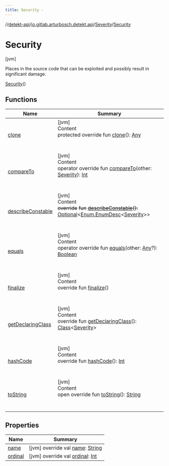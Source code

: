 ```yaml
---
title: Security -
---
```

//[detekt-api](../../../index.md)/[io.gitlab.arturbosch.detekt.api](../../index.md)/[Severity](../index.md)/[Security](index.md)



# Security  
 [jvm] 

Places in the source code that can be exploited and possibly result in significant damage.

[Security](index.md)()  
  
   


## Functions  
  
|  Name|  Summary| 
|---|---|
| [clone](../-performance/index.md#kotlin/Enum/clone/#/PointingToDeclaration/)| [jvm]  <br>Content  <br>protected override fun [clone](../-performance/index.md#kotlin/Enum/clone/#/PointingToDeclaration/)(): [Any](https://kotlinlang.org/api/latest/jvm/stdlib/kotlin/-any/index.html)  <br><br><br>
| [compareTo](../-performance/index.md#kotlin/Enum/compareTo/#io.gitlab.arturbosch.detekt.api.Severity/PointingToDeclaration/)| [jvm]  <br>Content  <br>operator override fun [compareTo](../-performance/index.md#kotlin/Enum/compareTo/#io.gitlab.arturbosch.detekt.api.Severity/PointingToDeclaration/)(other: [Severity](../index.md)): [Int](https://kotlinlang.org/api/latest/jvm/stdlib/kotlin/-int/index.html)  <br><br><br>
| [describeConstable](../-performance/index.md#kotlin/Enum/describeConstable/#/PointingToDeclaration/)| [jvm]  <br>Content  <br>~~override~~ ~~fun~~ [~~describeConstable~~](../-performance/index.md#kotlin/Enum/describeConstable/#/PointingToDeclaration/)~~(~~~~)~~~~:~~ [Optional](https://docs.oracle.com/javase/8/docs/api/java/util/Optional.html)<[Enum.EnumDesc](https://docs.oracle.com/javase/8/docs/api/java/lang/Enum.EnumDesc.html)<[Severity](../index.md)>>  <br><br><br>
| [equals](../-performance/index.md#kotlin/Enum/equals/#kotlin.Any?/PointingToDeclaration/)| [jvm]  <br>Content  <br>operator override fun [equals](../-performance/index.md#kotlin/Enum/equals/#kotlin.Any?/PointingToDeclaration/)(other: [Any](https://kotlinlang.org/api/latest/jvm/stdlib/kotlin/-any/index.html)?): [Boolean](https://kotlinlang.org/api/latest/jvm/stdlib/kotlin/-boolean/index.html)  <br><br><br>
| [finalize](../-performance/index.md#kotlin/Enum/finalize/#/PointingToDeclaration/)| [jvm]  <br>Content  <br>override fun [finalize](../-performance/index.md#kotlin/Enum/finalize/#/PointingToDeclaration/)()  <br><br><br>
| [getDeclaringClass](../-performance/index.md#kotlin/Enum/getDeclaringClass/#/PointingToDeclaration/)| [jvm]  <br>Content  <br>override fun [getDeclaringClass](../-performance/index.md#kotlin/Enum/getDeclaringClass/#/PointingToDeclaration/)(): [Class](https://docs.oracle.com/javase/8/docs/api/java/lang/Class.html)<[Severity](../index.md)>  <br><br><br>
| [hashCode](../-performance/index.md#kotlin/Enum/hashCode/#/PointingToDeclaration/)| [jvm]  <br>Content  <br>override fun [hashCode](../-performance/index.md#kotlin/Enum/hashCode/#/PointingToDeclaration/)(): [Int](https://kotlinlang.org/api/latest/jvm/stdlib/kotlin/-int/index.html)  <br><br><br>
| [toString](../-performance/index.md#kotlin/Enum/toString/#/PointingToDeclaration/)| [jvm]  <br>Content  <br>open override fun [toString](../-performance/index.md#kotlin/Enum/toString/#/PointingToDeclaration/)(): [String](https://kotlinlang.org/api/latest/jvm/stdlib/kotlin/-string/index.html)  <br><br><br>


## Properties  
  
|  Name|  Summary| 
|---|---|
| [name](index.md#io.gitlab.arturbosch.detekt.api/Severity.Security/name/#/PointingToDeclaration/)|  [jvm] override val [name](index.md#io.gitlab.arturbosch.detekt.api/Severity.Security/name/#/PointingToDeclaration/): [String](https://kotlinlang.org/api/latest/jvm/stdlib/kotlin/-string/index.html)   <br>
| [ordinal](index.md#io.gitlab.arturbosch.detekt.api/Severity.Security/ordinal/#/PointingToDeclaration/)|  [jvm] override val [ordinal](index.md#io.gitlab.arturbosch.detekt.api/Severity.Security/ordinal/#/PointingToDeclaration/): [Int](https://kotlinlang.org/api/latest/jvm/stdlib/kotlin/-int/index.html)   <br>

